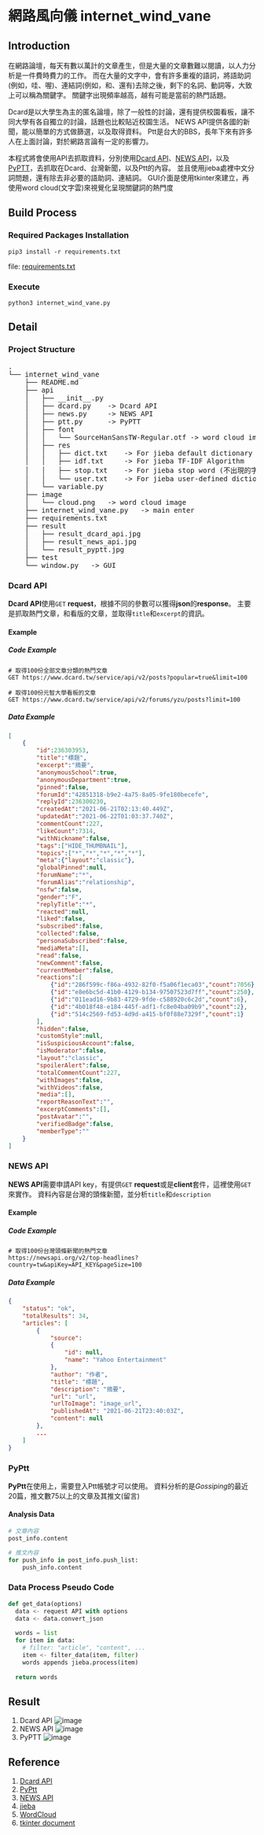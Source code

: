 # 網路風向儀 internet_wind_vane

## Introduction
在網路論壇，每天有數以萬計的文章產生，但是大量的文章數難以閱讀，以人力分析是一件費時費力的工作。
而在大量的文字中，會有許多重複的語詞，將語助詞(例如，哇、喔)、連結詞(例如，和、還有)去除之後，剩下的名詞、動詞等，大致上可以稱為關鍵字。
關鍵字出現頻率越高，越有可能是當前的熱門話題。

Dcard是以大學生為主的匿名論壇，除了一般性的討論，還有提供校園看板，讓不同大學有各自獨立的討論，話題也比較貼近校園生活。
NEWS API提供各國的新聞，能以簡單的方式做篩選，以及取得資料。
Ptt是台大的BBS，長年下來有許多人在上面討論，對於網路言論有一定的影響力。

本程式將會使用API去抓取資料，分別使用[Dcard API](#dcard-api)、[NEWS API](#news-api)，以及[PyPTT](#pyptt)，去抓取在Dcard、台灣新聞，以及Ptt的內容。
並且使用jieba處裡中文分詞問題，還有除去非必要的語助詞、連結詞。
GUI介面是使用tkinter來建立，再使用word cloud(文字雲)來視覺化呈現關鍵詞的熱門度

## Build Process
### Required Packages Installation
```shell
pip3 install -r requirements.txt
```
file: [requirements.txt](requirements.txt)

### Execute
```shell
python3 internet_wind_vane.py
```

## Detail
### Project Structure
<pre>
.
└── internet_wind_vane
    ├── README.md
    ├── api
    │   ├── __init__.py
    │   ├── dcard.py    -> Dcard API
    │   ├── news.py     -> NEWS API
    │   ├── ptt.py      -> PyPTT
    │   ├── font
    │   │   └── SourceHanSansTW-Regular.otf -> word cloud image chinese font
    │   ├── res
    │   │   ├── dict.txt    -> For jieba default dictionary
    │   │   ├── idf.txt     -> For jieba TF-IDF Algorithm
    │   │   ├── stop.txt    -> For jieba stop word (不出現的字詞、符號)
    │   │   └── user.txt    -> For jieba user-defined dictionary
    │   └── variable.py
    ├── image
    │   └── cloud.png   -> word cloud image
    ├── internet_wind_vane.py   -> main enter
    ├── requirements.txt
    ├── result
    │   ├── result_dcard_api.jpg
    │   ├── result_news_api.jpg
    │   └── result_pyptt.jpg
    ├── test
    └── window.py   -> GUI
</pre>

### Dcard API
**Dcard API**使用`GET` **request**，根據不同的參數可以獲得**json**的**response**。
主要是抓取熱門文章，和看版的文章，並取得`title`和`excerpt`的資訊。

#### Example
##### Code Example
```curl
# 取得100份全部文章分類的熱門文章
GET https://www.dcard.tw/service/api/v2/posts?popular=true&limit=100

# 取得100份元智大學看板的文章
GET https://www.dcard.tw/service/api/v2/forums/yzu/posts?limit=100
```
##### Data Example
```json
[
    {
        "id":236303953,
        "title":"標題",
        "excerpt":"摘要",
        "anonymousSchool":true,
        "anonymousDepartment":true,
        "pinned":false,
        "forumId":"42851318-b9e2-4a75-8a05-9fe180becefe",
        "replyId":236300230,
        "createdAt":"2021-06-21T02:13:40.449Z",
        "updatedAt":"2021-06-22T01:03:37.740Z",
        "commentCount":227,
        "likeCount":7314,
        "withNickname":false,
        "tags":["HIDE_THUMBNAIL"],
        "topics":["*","*","*","*","*"],
        "meta":{"layout":"classic"},
        "globalPinned":null,
        "forumName":"*",
        "forumAlias":"relationship",
        "nsfw":false,
        "gender":"F",
        "replyTitle":"*",
        "reacted":null,
        "liked":false,
        "subscribed":false,
        "collected":false,
        "personaSubscribed":false,
        "mediaMeta":[],
        "read":false,
        "newComment":false,
        "currentMember":false,
        "reactions":[
            {"id":"286f599c-f86a-4932-82f0-f5a06f1eca03","count":7056},
            {"id":"e8e6bc5d-41b0-4129-b134-97507523d7ff","count":250},
            {"id":"011ead16-9b83-4729-9fde-c588920c6c2d","count":6},
            {"id":"4b018f48-e184-445f-adf1-fc8e04ba09b9","count":2},
            {"id":"514c2569-fd53-4d9d-a415-bf0f88e7329f","count":1}
        ],
        "hidden":false,
        "customStyle":null,
        "isSuspiciousAccount":false,
        "isModerator":false,
        "layout":"classic",
        "spoilerAlert":false,
        "totalCommentCount":227,
        "withImages":false,
        "withVideos":false,
        "media":[],
        "reportReasonText":"",
        "excerptComments":[],
        "postAvatar":"",
        "verifiedBadge":false,
        "memberType":""
    }
]
```
### NEWS API
**NEWS API**需要申請API key，有提供`GET` **request**或是**client**套件，這裡使用`GET`來實作。
資料內容是台灣的頭條新聞，並分析`title`和`description`

#### Example
##### Code Example
```curl
# 取得100份台灣頭條新聞的熱門文章
https://newsapi.org/v2/top-headlines?country=tw&apiKey=API_KEY&pageSize=100
```
##### Data Example
```json
{
    "status": "ok",
    "totalResults": 34,
    "articles": [
        {
            "source": 
            {
                "id": null,
                "name": "Yahoo Entertainment"
            },
            "author": "作者",
            "title": "標題",
            "description": "摘要",
            "url": "url",
            "urlToImage": "image_url",
            "publishedAt": "2021-06-21T23:40:03Z",
            "content": null
        },
        ...
    ]
}
```

### PyPtt
**PyPtt**在使用上，需要登入Ptt帳號才可以使用。
資料分析的是*Gossiping*的最近20篇，推文數75以上的文章及其推文(留言)

#### Analysis Data
```python
# 文章內容
post_info.content

# 推文內容
for push_info in post_info.push_list: 
    push_info.content
```

### Data Process Pseudo Code
```python
def get_data(options)
  data <- request API with options
  data <- data.convert_json
  
  words = list
  for item in data:
    # filter: "article", "content", ...
    item <- filter_data(item, filter)
    words appends jieba.process(item)
    
  return words
```

## Result
1. Dcard API ![image](result/result_dcard_api.jpg)
2. NEWS API ![image](result/result_news_api.jpg)
3. PyPTT ![image](result/result_pyptt.jpg)

## Reference
1. [Dcard API](https://blog.jiatool.com/posts/dcard_api_v2/)
2. [PyPtt](https://github.com/PttCodingMan/PyPtt)
3. [NEWS API](https://newsapi.org/)
4. [jieba](https://github.com/fxsjy/jieba)
5. [WordCloud](https://amueller.github.io/word_cloud)
6. [tkinter document](https://tkdocs.com/)
